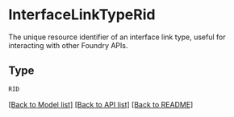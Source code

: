 # InterfaceLinkTypeRid

The unique resource identifier of an interface link type, useful for interacting with other Foundry APIs.


## Type
```python
RID
```


[[Back to Model list]](../../../README.md#models-v2-link) [[Back to API list]](../../README.md#documentation-for-api-endpoints) [[Back to README]](../../README.md)
